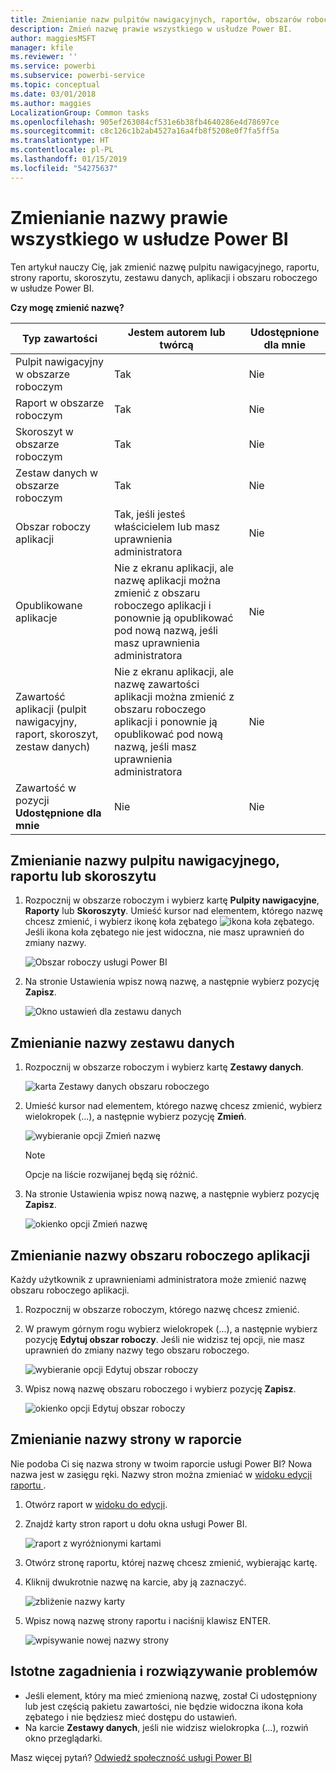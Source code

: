 ```yaml
---
title: Zmienianie nazw pulpitów nawigacyjnych, raportów, obszarów roboczych, stron raportu, zestawów danych
description: Zmień nazwę prawie wszystkiego w usłudze Power BI.
author: maggiesMSFT
manager: kfile
ms.reviewer: ''
ms.service: powerbi
ms.subservice: powerbi-service
ms.topic: conceptual
ms.date: 03/01/2018
ms.author: maggies
LocalizationGroup: Common tasks
ms.openlocfilehash: 905ef263084cf531e6b38fb4640286e4d78697ce
ms.sourcegitcommit: c8c126c1b2ab4527a16a4fb8f5208e0f7fa5ff5a
ms.translationtype: HT
ms.contentlocale: pl-PL
ms.lasthandoff: 01/15/2019
ms.locfileid: "54275637"
---
```

# <a name="rename-almost-anything-in-power-bi-service"></a>Zmienianie nazwy prawie wszystkiego w usłudze Power BI
Ten artykuł nauczy Cię, jak zmienić nazwę pulpitu nawigacyjnego, raportu, strony raportu, skoroszytu, zestawu danych, aplikacji i obszaru roboczego w usłudze Power BI.

**Czy mogę zmienić nazwę?**

| Typ zawartości | Jestem autorem lub twórcą | Udostępnione dla mnie |
| --- | --- | --- |
| Pulpit nawigacyjny w obszarze roboczym |Tak |Nie |
| Raport w obszarze roboczym |Tak |Nie |
| Skoroszyt w obszarze roboczym |Tak |Nie |
| Zestaw danych w obszarze roboczym |Tak |Nie |
| Obszar roboczy aplikacji |Tak, jeśli jesteś właścicielem lub masz uprawnienia administratora |Nie |
| Opublikowane aplikacje |Nie z ekranu aplikacji, ale nazwę aplikacji można zmienić z obszaru roboczego aplikacji i ponownie ją opublikować pod nową nazwą, jeśli masz uprawnienia administratora |Nie |
| Zawartość aplikacji (pulpit nawigacyjny, raport, skoroszyt, zestaw danych) |Nie z ekranu aplikacji, ale nazwę zawartości aplikacji można zmienić z obszaru roboczego aplikacji i ponownie ją opublikować pod nową nazwą, jeśli masz uprawnienia administratora |Nie |
| Zawartość w pozycji **Udostępnione dla mnie** |Nie |Nie |

## <a name="rename-a-dashboard-report-or-workbook"></a>Zmienianie nazwy pulpitu nawigacyjnego, raportu lub skoroszytu
1. Rozpocznij w obszarze roboczym i wybierz kartę **Pulpity nawigacyjne**, **Raporty** lub **Skoroszyty**. Umieść kursor nad elementem, którego nazwę chcesz zmienić, i wybierz ikonę koła zębatego ![ikona koła zębatego](media/service-rename/powerbi-cog-icon.png). Jeśli ikona koła zębatego nie jest widoczna, nie masz uprawnień do zmiany nazwy.
   
   ![Obszar roboczy usługi Power BI](media/service-rename/power-bi-workspace-dashboards.png)
2. Na stronie Ustawienia wpisz nową nazwę, a następnie wybierz pozycję **Zapisz**.
   
   ![Okno ustawień dla zestawu danych](media/service-rename/power-bi-rename-dashboard2.png)

## <a name="rename-a-dataset"></a>Zmienianie nazwy zestawu danych
1. Rozpocznij w obszarze roboczym i wybierz kartę **Zestawy danych**.
   
   ![karta Zestawy danych obszaru roboczego](media/service-rename/power-bi-ellipses.png)
2. Umieść kursor nad elementem, którego nazwę chcesz zmienić, wybierz wielokropek (...), a następnie wybierz pozycję **Zmień**.  
   
      ![wybieranie opcji Zmień nazwę](media/service-rename/power-bi-rename-datasets.png)
   
   > [!NOTE]
   > Opcje na liście rozwijanej będą się różnić.
   > 
   > 
3. Na stronie Ustawienia wpisz nową nazwę, a następnie wybierz pozycję **Zapisz**.
   
     ![okienko opcji Zmień nazwę](media/service-rename/power-bi-rename.png)

## <a name="rename-an-app-workspace"></a>Zmienianie nazwy obszaru roboczego aplikacji
Każdy użytkownik z uprawnieniami administratora może zmienić nazwę obszaru roboczego aplikacji.

1. Rozpocznij w obszarze roboczym, którego nazwę chcesz zmienić.
2. W prawym górnym rogu wybierz wielokropek (...), a następnie wybierz pozycję **Edytuj obszar roboczy**. Jeśli nie widzisz tej opcji, nie masz uprawnień do zmiany nazwy tego obszaru roboczego. 
   
    ![wybieranie opcji Edytuj obszar roboczy](media/service-rename/power-bi-edit-workspace.png)
3. Wpisz nową nazwę obszaru roboczego i wybierz pozycję **Zapisz**.
   
   ![okienko opcji Edytuj obszar roboczy](media/service-rename/power-bi-workspace-rename.png)

## <a name="rename-a-page-in-a-report"></a>Zmienianie nazwy strony w raporcie
Nie podoba Ci się nazwa strony w twoim raporcie usługi Power BI?  Nowa nazwa jest w zasięgu ręki. Nazwy stron można zmieniać w [widoku edycji raportu ](service-interact-with-a-report-in-editing-view.md).

1. Otwórz raport w [widoku do edycji](consumer/end-user-reading-view.md).
2. Znajdź karty stron raport u dołu okna usługi Power BI.
   
    ![raport z wyróżnionymi kartami](media/service-rename/report-page-tabs-new.png)
3. Otwórz stronę raportu, której nazwę chcesz zmienić, wybierając kartę.
4. Kliknij dwukrotnie nazwę na karcie, aby ją zaznaczyć.  
   
    ![zbliżenie nazwy karty](media/service-rename/hilite-tab.png)
5. Wpisz nową nazwę strony raportu i naciśnij klawisz ENTER.
   
    ![wpisywanie nowej nazwy strony](media/service-rename/new-name.png)

## <a name="considerations-and-troubleshooting"></a>Istotne zagadnienia i rozwiązywanie problemów
* Jeśli element, który ma mieć zmienioną nazwę, został Ci udostępniony lub jest częścią pakietu zawartości, nie będzie widoczna ikona koła zębatego i nie będziesz mieć dostępu do ustawień.
* Na karcie **Zestawy danych**, jeśli nie widzisz wielokropka (...), rozwiń okno przeglądarki.

Masz więcej pytań? [Odwiedź społeczność usługi Power BI](http://community.powerbi.com/)

